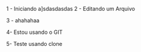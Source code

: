 1 - Iniciando
a]sdasdasdas
2 - Editando um Arquivo

3 - ahahahaa

4- Estou usando o GIT

5- Teste usando clone
